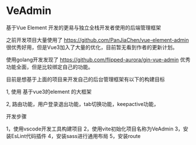 # VeAdmin
基于Vue Element 开发的更易与独立全栈开发者使用的后端管理框架

之前开发项目大量使用了 https://github.com/PanJiaChen/vue-element-admin  很优秀好用，但是Vue3加入了大量的优化，目前暂无看到作者的更新计划。

使用golang开发发现了 https://github.com/flipped-aurora/gin-vue-admin  优秀功能全面，但是比较绑定自己的功能。

目前是想基于上面的项目来开发自己的后台管理框架有以下的构建目标

1, 使用 基于vue3的element 的大框架

2, 路由功能，用户登录退出功能，tab切换功能，keepactive功能，




开发步骤

1，使用vscode开发工具构建项目
2，使用vite初始化项目名称为VeAdmin
3，安装EsLint代码插件
4，安装sass进行通用布局
5，安装route